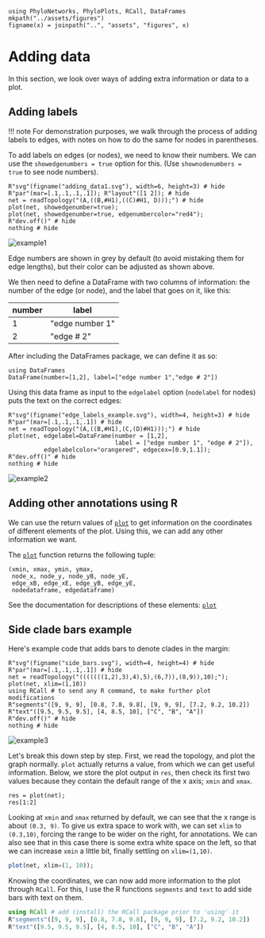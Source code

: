 ```@setup adding_data
using PhyloNetworks, PhyloPlots, RCall, DataFrames
mkpath("../assets/figures")
figname(x) = joinpath("..", "assets", "figures", x)
```

# Adding data

In this section, we look over ways of adding extra information or data to a plot.

## Adding labels

!!! note
    For demonstration purposes, we walk through the process of adding labels to edges,
    with notes on how to do the same for nodes in parentheses.

To add labels on edges (or nodes), we need to know their numbers. We can use the
`showedgenumbers = true` option for this. (Use `shownodenumbers = true` to see node numbers).

```@example adding_data
R"svg"(figname("adding_data1.svg"), width=6, height=3) # hide
R"par"(mar=[.1,.1,.1,.1]); R"layout"([1 2]); # hide
net = readTopology("(A,((B,#H1),((C)#H1, D)));") # hide
plot(net, showedgenumber=true);
plot(net, showedgenumber=true, edgenumbercolor="red4");
R"dev.off()" # hide
nothing # hide
```
![example1](../assets/figures/adding_data1.svg)

Edge numbers are shown in grey by default (to avoid mistaking them
for edge lengths), but their color can be adjusted as shown above.

We then need to define a DataFrame with two columns of information: the number of the edge (or
node), and the label that goes on it, like this:

| number | label            |
|--------|------------------|
| 1      | "edge number 1"  |
| 2      | "edge # 2" |

After including the DataFrames package, we can define it as so:
```@repl
using DataFrames
DataFrame(number=[1,2], label=["edge number 1","edge # 2"])
```
Using this data frame as input to the `edgelabel` option (`nodelabel` for nodes)
puts the text on the correct edges:
```@example adding_data
R"svg"(figname("edge_labels_example.svg"), width=4, height=3) # hide
R"par"(mar=[.1,.1,.1,.1]) # hide
net = readTopology("(A,((B,#H1),(C,(D)#H1)));") # hide
plot(net, edgelabel=DataFrame(number = [1,2],
                              label = ["edge number 1", "edge # 2"]),
          edgelabelcolor="orangered", edgecex=[0.9,1.1]);
R"dev.off()" # hide
nothing # hide
```
![example2](../assets/figures/edge_labels_example.svg)

## Adding other annotations using R

We can use the return values of [`plot`](@ref) to get information on the coordinates of
different elements of the plot. Using this, we can add any other information we want.

The [`plot`](@ref) function returns the following tuple:
```
(xmin, xmax, ymin, ymax,
 node_x, node_y, node_yB, node_yE,
 edge_xB, edge_xE, edge_yB, edge_yE,
 nodedataframe, edgedataframe)
```
See the documentation for descriptions of these elements: [`plot`](@ref)

## Side clade bars example

Here's example code that adds bars to denote clades in the margin:

```@example adding_data
R"svg"(figname("side_bars.svg"), width=4, height=4) # hide
R"par"(mar=[.1,.1,.1,.1]) # hide
net = readTopology("(((((((1,2),3),4),5),(6,7)),(8,9)),10);");
plot(net, xlim=(1,10))
using RCall # to send any R command, to make further plot modifications
R"segments"([9, 9, 9], [0.8, 7.8, 9.8], [9, 9, 9], [7.2, 9.2, 10.2])
R"text"([9.5, 9.5, 9.5], [4, 8.5, 10], ["C", "B", "A"])
R"dev.off()" # hide
nothing # hide
```
![example3](../assets/figures/side_bars.svg)

Let's break this down step by step.
First, we read the topology, and plot the graph normally. `plot` actually returns
a value, from which we can get useful information.
Below, we store the plot output in `res`, then check its first two values
because they contain the default range of the x axis; `xmin` and `xmax`.

```@example adding_data
res = plot(net);
res[1:2]
```

Looking at `xmin` and `xmax` returned by default, we can see that the x
range is about `(0.3, 9)`.
To give us extra space to work with, we can
set `xlim` to `(0.3,10)`, forcing the range to be wider on the right, for annotations.
We can also see that in this case there is some extra white space on the left,
so that we can increase `xmin` a little bit, finally settling on `xlim=(1,10)`.

```julia
plot(net, xlim=(1, 10));
```

Knowing the coordinates, we can now add more information to the plot through
`RCall`. For this, I use the R functions `segments` and `text` to add side bars with
text on them.

```julia
using RCall # add (install) the RCall package prior to 'using' it
R"segments"([9, 9, 9], [0.8, 7.8, 9.8], [9, 9, 9], [7.2, 9.2, 10.2])
R"text"([9.5, 9.5, 9.5], [4, 8.5, 10], ["C", "B", "A"])
```
